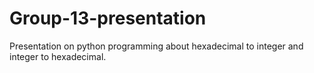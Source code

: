 # Group-13-presentation
Presentation on python programming about hexadecimal to integer and integer to hexadecimal.
